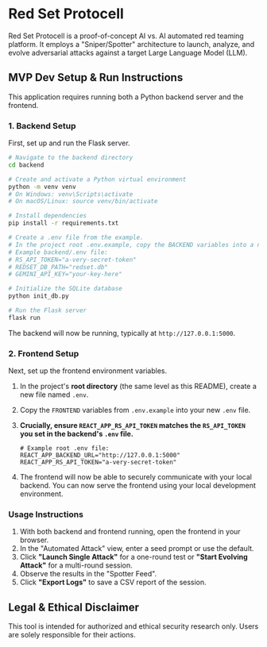 # Red Set Protocell

Red Set Protocell is a proof-of-concept AI vs. AI automated red teaming platform. It employs a "Sniper/Spotter" architecture to launch, analyze, and evolve adversarial attacks against a target Large Language Model (LLM).

## MVP Dev Setup & Run Instructions

This application requires running both a Python backend server and the frontend.

### 1. Backend Setup

First, set up and run the Flask server.

```bash
# Navigate to the backend directory
cd backend

# Create and activate a Python virtual environment
python -m venv venv
# On Windows: venv\Scripts\activate
# On macOS/Linux: source venv/bin/activate

# Install dependencies
pip install -r requirements.txt

# Create a .env file from the example.
# In the project root .env.example, copy the BACKEND variables into a new file: backend/.env
# Example backend/.env file:
# RS_API_TOKEN="a-very-secret-token"
# REDSET_DB_PATH="redset.db"
# GEMINI_API_KEY="your-key-here"

# Initialize the SQLite database
python init_db.py

# Run the Flask server
flask run
```
The backend will now be running, typically at `http://127.0.0.1:5000`.

### 2. Frontend Setup

Next, set up the frontend environment variables.

1.  In the project's **root directory** (the same level as this README), create a new file named `.env`.
2.  Copy the `FRONTEND` variables from `.env.example` into your new `.env` file.
3.  **Crucially, ensure `REACT_APP_RS_API_TOKEN` matches the `RS_API_TOKEN` you set in the backend's `.env` file.**

    ```
    # Example root .env file:
    REACT_APP_BACKEND_URL="http://127.0.0.1:5000"
    REACT_APP_RS_API_TOKEN="a-very-secret-token"
    ```
4.  The frontend will now be able to securely communicate with your local backend. You can now serve the frontend using your local development environment.

### Usage Instructions

1.  With both backend and frontend running, open the frontend in your browser.
2.  In the "Automated Attack" view, enter a seed prompt or use the default.
3.  Click **"Launch Single Attack"** for a one-round test or **"Start Evolving Attack"** for a multi-round session.
4.  Observe the results in the "Spotter Feed".
5.  Click **"Export Logs"** to save a CSV report of the session.

## Legal & Ethical Disclaimer

This tool is intended for authorized and ethical security research only. Users are solely responsible for their actions.
